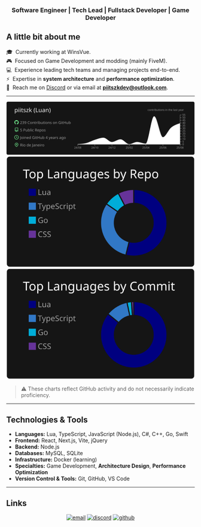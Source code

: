 <h3 align="center">Software Engineer | Tech Lead | Fullstack Developer | Game Developer</h3>

## A little bit about me
🎓 &nbsp;Currently working at WinsVue.\
🎮 &nbsp;Focused on Game Development and modding (mainly FiveM).\
💻 &nbsp;Experience leading tech teams and managing projects end-to-end.\
⚡ &nbsp;Expertise in **system architecture** and **performance optimization**.\
💬 &nbsp;Reach me on [Discord](https://discordapp.com/users/928040581588996157) or via email at **piitszkdev@outlook.com**.

---

<p align="center">
  <img src="https://raw.githubusercontent.com/piitszk/piitszk/master/profile-summary-card-output/dark/0-profile-details.svg" alt="github stats"><br>
  <img src="https://raw.githubusercontent.com/piitszk/piitszk/master/profile-summary-card-output/dark/1-repos-per-language.svg">
  <img src="https://raw.githubusercontent.com/piitszk/piitszk/master/profile-summary-card-output/dark/2-most-commit-language.svg"><br>
</p>

> ⚠️ These charts reflect GitHub activity and do not necessarily indicate proficiency.

---

## Technologies & Tools

- **Languages:** Lua, TypeScript, JavaScript (Node.js), C#, C++, Go, Swift  
- **Frontend:** React, Next.js, Vite, jQuery  
- **Backend:** Node.js  
- **Databases:** MySQL, SQLite  
- **Infrastructure:** Docker (learning)  
- **Specialties:** Game Development, **Architecture Design**, **Performance Optimization**  
- **Version Control & Tools:** Git, GitHub, VS Code  

---

## Links

<p align="center">
  <a href="mailto:piitszkdev@outlook.com"><img src="https://img.icons8.com/color/32/000000/gmail.png" alt="email"/></a>
  <a href="https://discordapp.com/users/928040581588996157"><img src="https://img.icons8.com/color/32/000000/discord-logo.png" alt="discord"/></a>
  <a href="https://github.com/piitszk"><img src="https://img.icons8.com/ios-glyphs/32/000000/github.png" alt="github"/></a>
</p>
